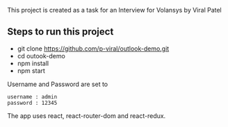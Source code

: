 This project is created as a task for an Interview for Volansys by Viral Patel

## Steps to run this project

* git clone https://github.com/p-viral/outlook-demo.git
* cd outook-demo
* npm install
* npm start


Username and Password are set to 
```
username : admin
password : 12345
```

The app uses react, react-router-dom and react-redux.